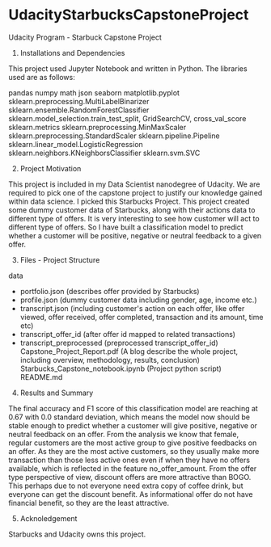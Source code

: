 # UdacityStarbucksCapstoneProject
Udacity Program - Starbuck Capstone Project

1. Installations and Dependencies

This project used Jupyter Notebook and written in Python. The libraries used are as follows:

pandas
numpy
math
json
seaborn
matplotlib.pyplot
sklearn.preprocessing.MultiLabelBinarizer
sklearn.ensemble.RandomForestClassifier
sklearn.model_selection.train_test_split, GridSearchCV, cross_val_score
sklearn.metrics 
sklearn.preprocessing.MinMaxScaler
sklearn.preprocessing.StandardScaler
sklearn.pipeline.Pipeline
sklearn.linear_model.LogisticRegression
sklearn.neighbors.KNeighborsClassifier 
sklearn.svm.SVC

2. Project Motivation

This project is included in my Data Scientist nanodegree of Udacity. We are required to pick one of the capstone project to justify our knowledge gained within data science. I picked this Starbucks Project.
This project created some dummy customer data of Starbucks, along with their actions data to different type of offers. It is very interesting to see how customer will act to different type of offers. So I have built a classification model to predict whether a customer will be positive, negative or neutral feedback to a given offer.

3. Files - Project Structure

data
- portfolio.json (describes offer provided by Starbucks)
- profile.json (dummy customer data including gender, age, income etc.)
- transcript.json (including customer's action on each offer, like offer viewed, offer received, offer completed, transaction and its amount, time etc)
- transcript_offer_id (after offer id mapped to related transactions)
- transcript_preprocessed (preprocessed transcript_offer_id)
Capstone_Project_Report.pdf (A blog describe the whole project, including overview, methodology, results, conclusion)
Starbucks_Capstone_notebook.ipynb (Project python script)
README.md

4. Results and Summary

The final accuracy and F1 score of this classification model are reaching at 0.67 with 0.0 standard deviation, which means the model now should be stable enough to predict whether a customer will give positive, negative or neutral feedback on an offer.
From the analysis we know that female, regular customers are the most active group to give positive feedbacks on an offer. As they are the most active customers, so they usually make more transaction than those less active ones even if when they have no offers available, which is reflected in the feature no_offer_amount.
From the offer type perspective of view, discount offers are more attractive than BOGO. This perhaps due to not everyone need extra copy of coffee drink, but everyone can get the discount benefit. As informational offer do not have financial benefit, so they are the least attractive.

5. Acknoledgement

Starbucks and Udacity owns this project.


